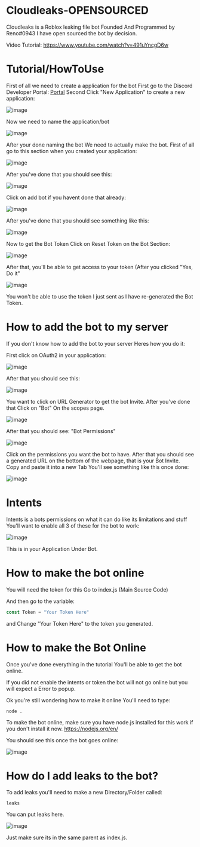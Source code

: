 # Cloudleaks-OPENSOURCED
Cloudleaks is a Roblox leaking file bot
Founded And Programmed by Reno#0943
I have open sourced the bot by decision.

Video Tutorial: https://www.youtube.com/watch?v=491uYncgD6w

# Tutorial/HowToUse
First of all we need to create a application for the bot
First go to the Discord Developer Portal: [Portal](https://discord.com/developers/applications)
Second Click "New Application" to create a new application:

![image](https://user-images.githubusercontent.com/101154856/215276923-5b9842da-e3ba-489d-9e0b-609cd3583708.png)

Now we need to name the application/bot

![image](https://user-images.githubusercontent.com/101154856/215276947-6582aa6d-495f-4d09-a581-0bdc072ecabb.png)

After your done naming the bot
We need to actually make the bot.
First of all go to this section when you created your application:

![image](https://user-images.githubusercontent.com/101154856/215276983-6218190e-10a3-4c4e-8e16-5ac2e3c81104.png)

After you've done that
you should see this:

![image](https://user-images.githubusercontent.com/101154856/215276994-709211da-48dc-4f4f-bad7-c1e367097ebc.png)

Click on add bot if you havent done that already:

![image](https://user-images.githubusercontent.com/101154856/215277051-c3425241-59ec-43c3-a67b-4e394b75b01a.png)

After you've done that you should see something like this:

![image](https://user-images.githubusercontent.com/101154856/215277077-3c2766da-b23b-4480-a591-da5dcfd4dce9.png)

Now to get the Bot Token
Click on Reset Token on the Bot Section:

![image](https://user-images.githubusercontent.com/101154856/215277104-a2e89bc9-6bb4-4710-a443-fd16857bb8aa.png)


After that,
you'll be able to get access to your token (After you clicked "Yes, Do it"

![image](https://user-images.githubusercontent.com/101154856/215277189-c3f00e0c-a924-4b46-93a7-2deda7dbf292.png)

You won't be able to use the token I just sent as I have re-generated the Bot Token.

# How to add the bot to my server
If you don't know how to add the bot to your server
Heres how you do it:

First click on OAuth2 in your application:

![image](https://user-images.githubusercontent.com/101154856/215277261-30673954-4711-4b8f-87e4-ce28882cd524.png)

After that you should see this:

![image](https://user-images.githubusercontent.com/101154856/215277267-31a9a561-0f82-4fbc-96d0-091a22061a53.png)

You want to click on URL Generator to get the bot Invite.
After you've done that Click on "Bot"
On the scopes page.

![image](https://user-images.githubusercontent.com/101154856/215277287-38d26020-7e37-4d06-a7f1-6e04840f2e94.png)

After that you should see: "Bot Permissions"

![image](https://user-images.githubusercontent.com/101154856/215277314-732f3504-b7f6-409b-a2a8-eec7a9f1ac7e.png)

Click on the permissions you want the bot to have.
After that you should see a generated URL on the bottom of the webpage, that is your Bot Invite.
Copy and paste it into a new Tab
You'll see something like this once done:

![image](https://user-images.githubusercontent.com/101154856/215277358-b5efdc64-ba6e-4c10-8625-ba55d7e12999.png)

# Intents
Intents is a bots permissions on what it can do
like its limitations and stuff
You'll want to enable all 3 of these for the bot to work:

![image](https://user-images.githubusercontent.com/101154856/215277517-c8631c55-4ff3-4a28-8e38-8dc8518120fe.png)

This is in your Application Under Bot.

# How to make the bot online
You will need the token for this
Go to index.js (Main Source Code)

And then go to the variable:
```js
const Token = "Your Token Here"
```
and Change "Your Token Here" to the token you generated.

# How to make the Bot Online
Once you've done everything in the tutorial
You'll be able to get the bot online.

If you did not enable the intents or token the bot will not go online
but you will expect a Error to popup.

Ok you're still wondering how to make it online
You'll need to type:
```
node .
```
To make the bot online,
make sure you have node.js installed for this work
if you don't install it now.
https://nodejs.org/en/

You should see this once the bot goes online:

![image](https://user-images.githubusercontent.com/101154856/215277904-2e211ae2-1860-47e0-bdaf-4a48cdf0d01b.png)

# How do I add leaks to the bot?
To add leaks you'll need to make a new Directory/Folder called:
```
leaks
```
You can put leaks here.

![image](https://user-images.githubusercontent.com/101154856/215277935-0fd3e483-9dca-41b8-aff9-e8fd841ba707.png)

Just make sure its in the same parent as index.js.

